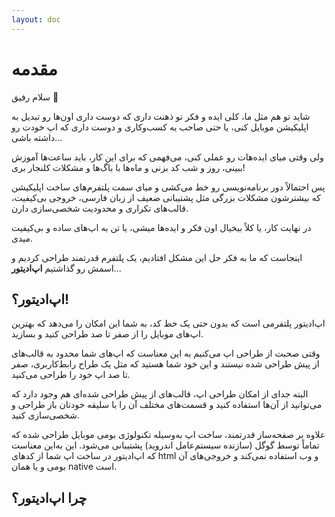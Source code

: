 ```yaml
---
layout: doc
---
```


# مقدمه

سلام رفیق 👋

شاید تو هم مثل ما، کلی ایده و فکر تو ذهنت داری که دوست داری اون‌ها رو تبدیل به اپلیکیشن موبایل کنی، یا حتی صاحب یه کسب‌وکاری و دوست داری که اپ خودت رو داشته باشی...

ولی وقتی میای ایده‌هات رو عملی کنی، می‌فهمی که برای این کار، باید ساعت‌ها آموزش ببینی، روز و شب کد بزنی و ماه‌ها با باگ‌ها و مشکلات کلنجار بری!

پس احتمالاً دور برنامه‌نویسی رو خط می‌کشی و میای سمت پلتفرم‌های ساخت اپلیکیشن که بیشترشون مشکلات بزرگی مثل پشتیبانی ضعیف از زبان فارسی، خروجی بی‌کیفیت، قالب‌های تکراری و محدودیت شخصی‌سازی دارن.

در نهایت کار، یا کلاً بیخیال اون فکر و ایده‌ها میشی، یا تن به اپ‌های ساده و بی‌کیفیت میدی.

اینجاست که ما به فکر حل این مشکل افتادیم، یک پلتفرم قدرتمند طراحی کردیم و اسمش رو گذاشتیم **اپ‌ادیتور**...

اپ‌ادیتور؟!
----
اپ‌ادیتور پلتفرمی است که بدون حتی یک خط کد، به شما این امکان را می‌دهد که بهترین اپ‌های موبایل را از صفر تا صد طراحی کنید و بسازید.

وقتی صحبت از طراحی اپ می‌کنیم به این معناست که اپ‌های شما محدود به قالب‌های از پیش طراحی شده نیستند و این خود شما هستید که مثل یک طراح رابط‌کاربری، صفر تا صد اپ خود را طراحی می‌کنید.

البته جدای از امکان طراحی اپ، قالب‌های از پیش طراحی شده‌ای هم وجود دارد که می‌توانید از آن‌ها استفاده کنید و قسمت‌های مختلف آن را با سلیقه خودتان باز طراحی و شخصی‌سازی کنید.

علاوه بر صفحه‌ساز قدرتمند، ساخت اپ به‌وسیله تکنولوژی بومی موبایل طراحی شده که تماماً توسط گوگل (سازنده سیستم‌عامل اندروید) پشتیبانی می‌شود. این به‌این معناست که اپ‌ادیتور در ساخت اپ شما از کدهای html و وب استفاده نمی‌کند و خروجی‌های آن بومی و یا همان native است.

چرا اپ‌ادیتور؟
----
